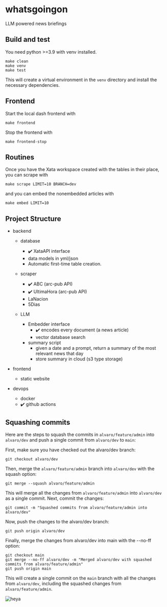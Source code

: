 # whatsgoingon
LLM powered news briefings

## Build and test
You need python >=3.9 with venv installed.
    
    make clean
    make venv
    make test

This will create a virtual environment in the `venv` directory
and install the necessary dependencies.

## Frontend

Start the local dash frontend with 

    make frontend

Stop the frontend with

    make frontend-stop


## Routines

Once you have the Xata workspace created with the tables in their place, you can scrape with

    make scrape LIMIT=10 BRANCH=dev
    
and you can embed the nonembedded articles with

    make embed LIMIT=10
    

## Project Structure
* backend
    * database
        * :heavy_check_mark: XataAPI interface
        * data models in yml/json
        * Automatic first-time table creation.

    * scraper  
        * :heavy_check_mark: ABC (arc-pub API) 
        * :heavy_check_mark: UltimaHora (arc-pub API)
        * LaNacion
        * 5Dias
    
    * LLM
        * Embedder interface
            * :heavy_check_mark: encodes every document (a news article)
            * vector database search
        * summary script
            * given a date and a prompt, return a summary of the most relevant news that day
            * store summary in cloud (s3 type storage)

* frontend
    * static website

* devops
    * docker
    * ✔️ github actions



## Squashing commits

Here are the steps to squash the commits in `alvaro/feature/admin` into `alvaro/dev` and push a single commit from `alvaro/dev` to `main`:

First, make sure you have checked out the alvaro/dev branch:
```
git checkout alvaro/dev
```

Then, merge the `alvaro/feature/admin` branch into `alvaro/dev` with the squash option:
```
git merge --squash alvaro/feature/admin
```

This will merge all the changes from `alvaro/feature/admin` into `alvaro/dev` as a single commit.
Next, commit the changes:
```
git commit -m "Squashed commits from alvaro/feature/admin into alvaro/dev"
```

Now, push the changes to the alvaro/dev branch:
```
git push origin alvaro/dev
```

Finally, merge the changes from alvaro/dev into main with the --no-ff option:
```
git checkout main
git merge --no-ff alvaro/dev -m "Merged alvaro/dev with squashed commits from alvaro/feature/admin"
git push origin main
```
This will create a single commit on the `main` branch with all the changes from `alvaro/dev`, including the squashed changes from `alvaro/feature/admin`.

![heya](https://user-images.githubusercontent.com/12618690/233628803-6d13b39b-839b-479b-9760-da9fe9bfa75f.jpg)
